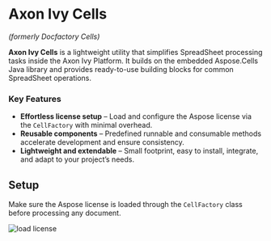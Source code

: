 # Axon Ivy Cells
*(formerly Docfactory Cells)*

**Axon Ivy Cells** is a lightweight utility that simplifies SpreadSheet processing tasks inside the Axon Ivy Platform. It builds on the embedded Aspose.Cells Java library and provides ready-to-use building blocks for common SpreadSheet operations.

### Key Features
- **Effortless license setup** – Load and configure the Aspose license via the `CellFactory` with minimal overhead.
- **Reusable components** – Predefined runnable and consumable methods accelerate development and ensure consistency.
- **Lightweight and extendable** – Small footprint, easy to install, integrate, and adapt to your project’s needs.

## Setup
Make sure the Aspose license is loaded through the `CellFactory` class before processing any document.

![load license](images/load-license.png)
